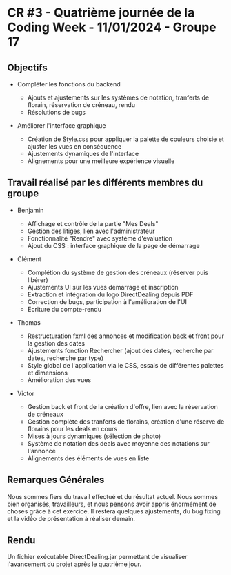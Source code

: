 # CR #3 - Quatrième journée de la Coding Week - 11/01/2024 - Groupe 17

## Objectifs
- Compléter les fonctions du backend
    - Ajouts et ajustements sur les systèmes de notation, tranferts de florain, réservation de créneau, rendu
    - Résolutions de bugs

- Améliorer l'interface graphique
    - Création de Style.css pour appliquer la palette de couleurs choisie et ajuster les vues en conséquence
    - Ajustements dynamiques de l'interface
    - Alignements pour une meilleure expérience visuelle


## Travail réalisé par les différents membres du groupe

- Benjamin
    - Affichage et contrôle de la partie "Mes Deals"
    - Gestion des litiges, lien avec l'administrateur
    - Fonctionnalité "Rendre" avec système d'évaluation
    - Ajout du CSS : interface graphique de la page de démarrage

- Clément
    - Complétion du système de gestion des créneaux (réserver puis libérer)
    - Ajustements UI sur les vues démarrage et inscription
    - Extraction et intégration du logo DirectDealing depuis PDF
    - Correction de bugs, participation à l'amélioration de l'UI
    - Ecriture du compte-rendu

- Thomas
    - Restructuration fxml des annonces et modification back et front pour la gestion des dates
    - Ajustements fonction Rechercher (ajout des dates, recherche par dates, recherche par type)
    - Style global de l'application via le CSS, essais de différentes palettes et dimensions
    - Amélioration des vues

- Victor
    - Gestion back et front de la création d'offre, lien avec la réservation de créneaux
    - Gestion complète des tranferts de florains, création d'une réserve de florains pour les deals en cours
    - Mises à jours dynamiques (sélection de photo)
    - Système de notation des deals avec moyenne des notations sur l'annonce
    - Alignements des éléments de vues en liste
    

## Remarques Générales
Nous sommes fiers du travail effectué et du résultat actuel. Nous sommes bien organisés, travailleurs, et nous pensons avoir appris énormément de choses grâce à cet exercice. Il restera quelques ajustements, du bug fixing et la vidéo de présentation à réaliser demain.


## Rendu 
Un fichier exécutable DirectDealing.jar permettant de visualiser l'avancement du projet après le quatrième jour.

